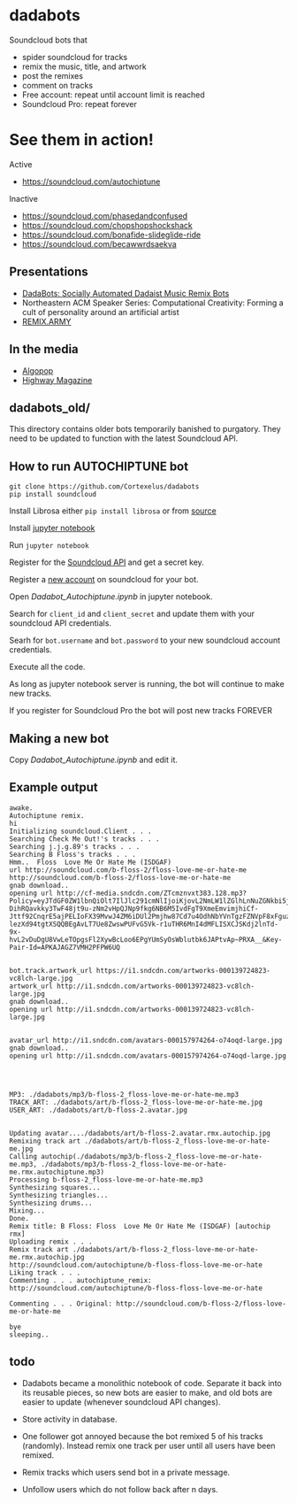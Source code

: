 # dadabots

Soundcloud bots that 
 * spider soundcloud for tracks
 * remix the music, title, and artwork
 * post the remixes 
 * comment on tracks
 * Free account: repeat until account limit is reached
 * Soundcloud Pro: repeat forever

# See them in action! 

Active
* https://soundcloud.com/autochiptune

Inactive
* https://soundcloud.com/phasedandconfused
* https://soundcloud.com/chopshopshockshack
* https://soundcloud.com/bonafide-slideglide-ride
* https://soundcloud.com/becawwrdsaekva

## Presentations

* [DadaBots: Socially Automated Dadaist Music Remix Bots](https://vimeo.com/72277348)
* Northeastern ACM Speaker Series: Computational Creativity: Forming a cult of personality around an artificial artist
* [REMIX.ARMY](https://youtu.be/ue_KHvQZH8M)

## In the media

* [Algopop](http://algopop.tumblr.com/post/67950573648/dadabots-socially-automated-dadaist-music-remix)
* [Highway Magazine](http://www.highwaymagazine.info/2015/12/dadabots-music-algorithms/)


## dadabots_old/

This directory contains older bots temporarily banished to purgatory. They need to be updated to function with the latest Soundcloud API. 

## How to run AUTOCHIPTUNE bot 

```
git clone https://github.com/Cortexelus/dadabots
pip install soundcloud
```

Install Librosa either `pip install librosa` or from [source](https://github.com/bmcfee/librosa/)

Install [jupyter notebook](http://jupyter.org/)

Run ```jupyter notebook```

Register for the [Soundcloud API](https://developers.soundcloud.com/) and get a secret key. 

Register a [new account](https://soundcloud.com/signup) on soundcloud for your bot. 

Open *Dadabot_Autochiptune.ipynb* in jupyter notebook. 

Search for `client_id` and `client_secret` and update them with your soundcloud API credentials. 

Searh for `bot.username` and `bot.password` to your new soundcloud account credentials. 

Execute all the code.

As long as jupyter notebook server is running, the bot will continue to make new tracks. 

If you register for Soundcloud Pro the bot will post new tracks FOREVER



## Making a new bot

Copy *Dadabot_Autochiptune.ipynb* and edit it. 


## Example output 
```
awake.
Autochiptune remix.
hi
Initializing soundcloud.Client . . . 
Searching Check Me Out!'s tracks . . . 
Searching j.j.g.89's tracks . . . 
Searching B Floss's tracks . . . 
Hmm..  Floss  Love Me Or Hate Me (ISDGAF)
url http://soundcloud.com/b-floss-2/floss-love-me-or-hate-me
http://soundcloud.com/b-floss-2/floss-love-me-or-hate-me
gnab download..
opening url http://cf-media.sndcdn.com/ZTcmznvxt383.128.mp3?Policy=eyJTdGF0ZW1lbnQiOlt7IlJlc291cmNlIjoiKjovL2NmLW1lZGlhLnNuZGNkbi5jb20vWlRjbXpudnh0MzgzLjEyOC5tcDMiLCJDb25kaXRpb24iOnsiRGF0ZUxlc3NUaGFuIjp7IkFXUzpFcG9jaFRpbWUiOjE0NTI5MTAyMDl9fX1dfQ__&Signature=ilU4KDuu7YCpGlCS7MOp4gC8yF0N9yEeDSO5PmiB-DihRQavkky3TwF48jt9u-zNm2vHpQJNp9fkg6NB6M5IvdFgT9XmeEmvimjhiCf-Jttf92CnqrE5ajPELIoFX39MvwJ4ZM6iDUl2Pmjhw87Cd7u4OdhNbYVnTgzFZNVpF8xFguzh0M2Knbn1JxGiTjCqLZC1jgPUiRwiwed~-lezXd94tgtXSQQBEgAvLT7Ue8ZwswPUFvG5Vk-r1uTHR6MnI4dMFLISXCJSKdj2lnTd-9x-hvL2vDuDgU8VwLeTOpgsFl2XywBcLoo6EPgYUmSyOsWblutbk6JAPtvAp~PRXA__&Key-Pair-Id=APKAJAGZ7VMH2PFPW6UQ


bot.track.artwork_url https://i1.sndcdn.com/artworks-000139724823-vc8lch-large.jpg
artwork_url http://i1.sndcdn.com/artworks-000139724823-vc8lch-large.jpg
gnab download..
opening url http://i1.sndcdn.com/artworks-000139724823-vc8lch-large.jpg


avatar_url http://i1.sndcdn.com/avatars-000157974264-o74oqd-large.jpg
gnab download..
opening url http://i1.sndcdn.com/avatars-000157974264-o74oqd-large.jpg




MP3: ./dadabots/mp3/b-floss-2_floss-love-me-or-hate-me.mp3
TRACK_ART: ./dadabots/art/b-floss-2_floss-love-me-or-hate-me.jpg
USER_ART: ./dadabots/art/b-floss-2.avatar.jpg


Updating avatar..../dadabots/art/b-floss-2.avatar.rmx.autochip.jpg
Remixing track art ./dadabots/art/b-floss-2_floss-love-me-or-hate-me.jpg
Calling autochip(./dadabots/mp3/b-floss-2_floss-love-me-or-hate-me.mp3, ./dadabots/mp3/b-floss-2_floss-love-me-or-hate-me.rmx.autochiptune.mp3)
Processing b-floss-2_floss-love-me-or-hate-me.mp3
Synthesizing squares...
Synthesizing triangles...
Synthesizing drums...
Mixing... 
Done.
Remix title: B Floss: Floss  Love Me Or Hate Me (ISDGAF) [autochip rmx]
Uploading remix . . . 
Remix track art ./dadabots/art/b-floss-2_floss-love-me-or-hate-me.rmx.autochip.jpg
http://soundcloud.com/autochiptune/b-floss-floss-love-me-or-hate
Liking track . . . 
Commenting . . . autochiptune_remix: http://soundcloud.com/autochiptune/b-floss-floss-love-me-or-hate

Commenting . . . Original: http://soundcloud.com/b-floss-2/floss-love-me-or-hate-me

bye
sleeping..
```

## todo 

* Dadabots became a monolithic notebook of code. Separate it back into its reusable pieces, so new bots are easier to make, and old bots are easier to update (whenever soundcloud API changes).

* Store activity in database.

* One follower got annoyed because the bot remixed 5 of his tracks (randomly). Instead remix one track per user until all users have been remixed. 

* Remix tracks which users send bot in a private message. 

* Unfollow users which do not follow back after n days. 



